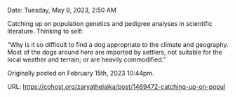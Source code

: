 Date: Tuesday, May 9, 2023, 2:50 AM

Catching up on population genetics and pedigree analyses in scientific literature. Thinking to self:

“Why is it so difficult to find a dog appropriate to the climate and geography. Most of the dogs around here are imported by settlers, not suitable for the local weather and terrain; or are heavily commodified.”

Originally posted on February 15th, 2023 10:44pm.

URL: https://cohost.org/zaryathelaika/post/1469472-catching-up-on-popul
